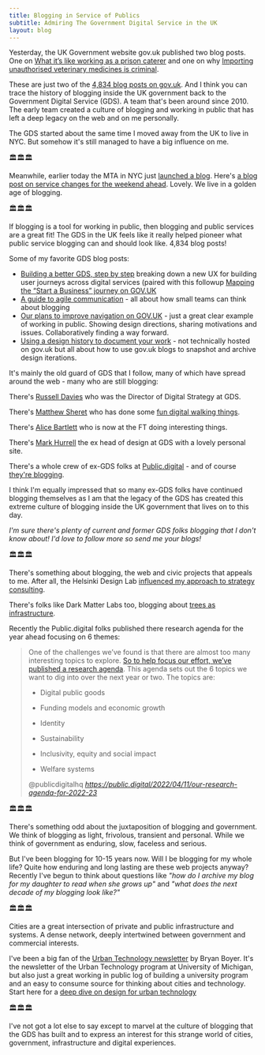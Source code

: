 ```yaml
---
title: Blogging in Service of Publics
subtitle: Admiring The Government Digital Service in the UK
layout: blog
---
```


Yesterday, the UK Government website gov.uk published two blog posts. One on [What it’s like working as a prison caterer](https://prisonjobs.blog.gov.uk/2022/04/14/what-its-like-working-as-a-prison-caterer/) and one on why [Importing unauthorised veterinary medicines is criminal](https://vmd.blog.gov.uk/2022/04/14/importing-unauthorised-veterinary-medicines-is-criminal/).

These are just two of the [4,834 blog posts on gov.uk](https://www.blog.gov.uk/all-posts/). And I think you can trace the history of blogging inside the UK government back to the Government Digital Service (GDS). A team that's been around since 2010. The early team created a culture of blogging and working in public that has left a deep legacy on the web and on me personally.

The GDS started about the same time I moved away from the UK to live in NYC. But somehow it's still managed to have a big influence on me.

🏛️🏛️🏛️

Meanwhile, earlier today the MTA in NYC just [launched a blog](https://twitter.com/jgee/status/1515018407846064135). Here's [a blog post on service changes for the weekend ahead](https://new.mta.info/article/mta-service-changes-april-15-18). Lovely. We live in a golden age of blogging.

🏛️🏛️🏛️

If blogging is a tool for working in public, then blogging and public services are a great fit! The GDS in the UK feels like it really helped pioneer what public service blogging can and should look like. 4,834 blog posts!

Some of my favorite GDS blog posts:

- [Building a better GDS, step by step](https://gds.blog.gov.uk/2018/10/17/building-a-better-gov-uk-step-by-step/) breaking down a new UX for building user journeys across digital services (paired with this followup [Mapping the “Start a Business” journey on GOV.UK](https://insidegovuk.blog.gov.uk/2020/10/14/mapping-the-start-a-business-journey-on-gov-uk/)
- [A guide to agile communication](https://defradigital.blog.gov.uk/a-guide-to-agile-communication/) - all about how small teams can think about blogging
- [Our plans to improve navigation on GOV.UK](https://gds.blog.gov.uk/2021/05/17/our-plans-to-improve-navigation-on-gov-uk/) - just a great clear example of working in public. Showing design directions, sharing motivations and issues. Collaboratively finding a way forward.
- [Using a design history to document your work](https://paulrobertlloyd.com/presentations/2021/03/discuss_a_design_challenge/) - not technically hosted on gov.uk but all about how to use gov.uk blogs to snapshot and archive design iterations.

It's mainly the old guard of GDS that I follow, many of which have spread around the web - many who are still blogging:

There's [Russell Davies](https://russelldavies.typepad.com/) who was the Director of Digital Strategy at GDS.

There's [Matthew Sheret](https://matthewsheret.wordpress.com/) who has done some [fun digital walking things](http://barrow.matthewsheret.com/).

There's [Alice Bartlett](https://alicebartlett.co.uk/) who is now at the FT doing interesting things.

There's [Mark Hurrell](https://mhurrell.co.uk/prospects/) the ex head of design at GDS with a lovely personal site.

There's a whole crew of ex-GDS folks at [Public.digital](https://public.digital/) - and of course [they're blogging](https://public.digital/blog).

I think I'm equally impressed that so many ex-GDS folks have continued blogging themselves as I am that the legacy of the GDS has created this extreme culture of blogging inside the UK government that lives on to this day.

*I'm sure there's plenty of current and former GDS folks blogging that I don't know about! I'd love to follow more so send me your blogs!*

🏛️🏛️🏛️

There's something about blogging, the web and civic projects that appeals to me. After all, the Helsinki Design Lab [influenced my approach to strategy consulting](https://tomcritchlow.com/2018/06/28/strategy-stewardship/).

There's folks like Dark Matter Labs too, blogging about [trees as infrastructure](https://provocations.darkmatterlabs.org/trees-as-infrastructure-1dd94e1cfedf).

Recently the Public.digital folks published there research agenda for the year ahead focusing on 6 themes:

<blockquote class="quoteback" darkmode="" data-title="Our%20research%20agenda%20for%202022-23%20%E2%80%94%20Public%20Digital" data-author="@publicdigitalhq" cite="https://public.digital/2022/04/11/our-research-agenda-for-2022-23">
<p dir="ltr">One of the challenges we’ve found is that there are almost too many interesting topics to explore. <a href="https://public.digital/2022-research" target="_blank" rel="noopener">So to help focus our effort, we’ve published a research agenda</a>. This agenda sets out the 6 topics we want to dig into over the next year or two. The topics are:<br></p>
<ul><li dir="ltr"><p dir="ltr">Digital public goods</p></li><li dir="ltr"><p dir="ltr">Funding models and economic growth</p></li><li dir="ltr"><p dir="ltr">Identity</p></li><li dir="ltr"><p dir="ltr">Sustainability</p></li><li dir="ltr"><p dir="ltr">Inclusivity, equity and social impact</p></li><li dir="ltr"><p dir="ltr">Welfare systems</p></li></ul>
<footer>@publicdigitalhq <cite><a href="https://public.digital/2022/04/11/our-research-agenda-for-2022-23">https://public.digital/2022/04/11/our-research-agenda-for-2022-23</a></cite></footer>
</blockquote>
<script note="" src="https://cdn.jsdelivr.net/gh/Blogger-Peer-Review/quotebacks@1/quoteback.js"></script>

🏛️🏛️🏛️

There's something odd about the juxtaposition of blogging and government. We think of blogging as light, frivolous, transient and personal. While we think of government as enduring, slow, faceless and serious.

But I've been blogging for 10-15 years now. Will I be blogging for my whole life? Quite how enduring and long lasting are these web projects anyway? Recently I've begun to think about questions like *"how do I archive my blog for my daughter to read when she grows up"* and *"what does the next decade of my blogging look like?"*

🏛️🏛️🏛️

Cities are a great intersection of private and public infrastructure and systems. A dense network, deeply intertwined between government and commercial interests.

I've been a big fan of the [Urban Technology newsletter](https://urbantechnology.substack.com/) by Bryan Boyer. It's the newsletter of the Urban Technology program at University of Michigan, but also just a great working in public log of building a university program and an easy to consume source for thinking about cities and technology. Start here for a [deep dive on design for urban technology](https://urbantechnology.substack.com/p/urban-technology-at-university-of-b95?s=r)

🏛️🏛️🏛️

I've not got a lot else to say except to marvel at the culture of blogging that the GDS has built and to express an interest for this strange world of cities, government, infrastructure and digital experiences.